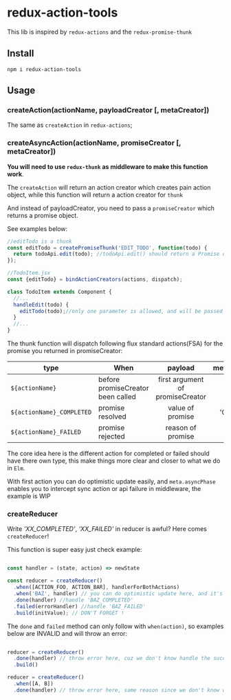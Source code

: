 # redux-action-tools

This lib is inspired by `redux-actions` and the `redux-promise-thunk`

## Install
`npm i redux-action-tools`

## Usage

### createAction(actionName, payloadCreator [, metaCreator])

The same as `createAction` in `redux-actions`;

### createAsyncAction(actionName, promiseCreator [, metaCreator])

**You will need to use `redux-thunk` as middleware to make this function work**.

The `createAction` will return an action creator which creates pain action object, while this function will return a action creator for `thunk`

And instead of payloadCreator, you need to pass a `promiseCreator` which returns a promise object.

See examples below:

```js
//editTodo is a thunk
const editTodo = createPromiseThunk('EDIT_TODO', function(todo) {
  return todoApi.edit(todo); //todoApi.edit() should return a Promise object;
});

//TodoItem.jsx
const {editTodo} = bindActionCreators(actions, dispatch);

class TodoItem extends Component {
  //...
  handleEdit(todo) {
    editTodo(todo);//only one parameter is allowed, and will be passed to promiseCreator;
  }
  //...
}
```

The thunk function will dispatch following flux standard actions(FSA) for the promise you returned in promiseCreator:

|     type           | When         |  payload  | meta.asyncPhase    |
| --------           |  -----      | :----:    | :----:  |
| `${actionName}` | before promiseCreator been called | first argument of promiseCreator | 'START' |
| `${actionName}_COMPLETED` | promise resolved | value of promise | 'COMPLETED' |
| `${actionName}_FAILED` | promise rejected | reason of promise | 'FAILED' |

The core idea here is the different action for completed or failed should have there own type, this make things more clear and closer to what we do in `Elm`.

With first action you can do optimistic update easily, and `meta.asyncPhase` enables you to intercept sync action or api failure in middleware, the example is WIP


### createReducer

Write *'XX_COMPLETED'*, *'XX_FAILED'* in reducer is awful? Here comes `createReducer`!

This function is super easy just check example:

 ```js

 const handler = (state, action) => newState

 const reducer = createReducer()
   .when([ACTION_FOO, ACTION_BAR], handlerForBothActions)
   .when('BAZ', handler) // you can do optimistic update here, and it's ok to omit the handler if you want
   .done(handler) //handle 'BAZ_COMPLETED'
   .failed(errorHandler) //handle 'BAZ_FAILED'
   .build(initValue); // DON'T FORGET !
 ```

 The `done` and `failed` method can only follow with `when(action)`, so examples below are INVALID and will throw an error:

 ```js

 reducer = createReducer()
   .done(handler) // throw error here, cuz we don't know handle the success of which async action
   .build()

 reducer = createReducer()
   .when([A, B])
   .done(handler) // throw error here, same reason since we don't know which one you want

 ```


